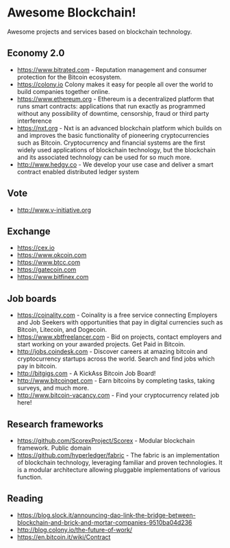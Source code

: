 # Awesome Blockchain!

Awesome projects and services based on blockchain technology.

## Economy 2.0

+ https://www.bitrated.com - Reputation management and consumer protection for the Bitcoin ecosystem.
+ https://colony.io Colony makes it easy for people all over the world to build companies together online.
+ https://www.ethereum.org - Ethereum is a decentralized platform that runs smart contracts: applications that run exactly as programmed without any possibility of downtime, censorship, fraud or third party interference
+ https://nxt.org - Nxt is an advanced blockchain platform which builds on and improves the basic functionality of pioneering cryptocurrencies such as Bitcoin. Cryptocurrency and financial systems are the first widely used applications of blockchain technology, but the blockchain and its associated technology can be used for so much more.
+ http://www.hedgy.co - We develop your use case and deliver a smart contract enabled distributed ledger system

## Vote

+ http://www.v-initiative.org

## Exchange

+ https://cex.io
+ https://www.okcoin.com
+ https://www.btcc.com
+ https://gatecoin.com
+ https://www.bitfinex.com

## Job boards

+ https://coinality.com - Coinality is a free service connecting Employers and Job Seekers with opportunities that pay in digital currencies such as Bitcoin, Litecoin, and Dogecoin.
+ https://www.xbtfreelancer.com - Bid on projects, contact employers and start working on your awarded projects. Get Paid in Bitcoin.
+ http://jobs.coindesk.com - Discover careers at amazing bitcoin and cryptocurrency startups across the world. Search and find jobs which pay in bitcoin.
+ http://bitgigs.com - A KickAss Bitcoin Job Board!
+ http://www.bitcoinget.com - Earn bitcoins by completing tasks, taking surveys, and much more.
+ http://www.bitcoin-vacancy.com - Find your cryptocurrency related job here!

## Research frameworks

+ https://github.com/ScorexProject/Scorex - Modular blockchain framework. Public domain
+ https://github.com/hyperledger/fabric - The fabric is an implementation of blockchain technology, leveraging familiar and proven technologies. It is a modular architecture allowing pluggable implementations of various function.

## Reading

+ https://blog.slock.it/announcing-dao-link-the-bridge-between-blockchain-and-brick-and-mortar-companies-9510ba04d236
+ http://blog.colony.io/the-future-of-work/
+ https://en.bitcoin.it/wiki/Contract
